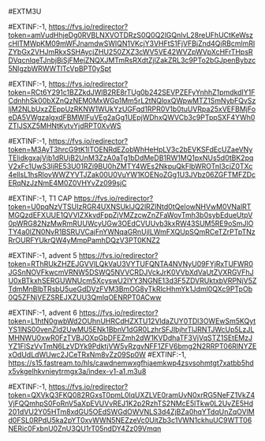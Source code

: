 #EXTM3U

#EXTINF:-1,
https://fvs.io/redirector?token=amVudHhjeDg0RVBLNXVOTDRzS0Q0Q2lGQnlvL28reUFhUCtKeWszcHlTMWpKM09mWFJnamdwSWlQN1VKcjY3VHFtS1FjVFBjZnd4QjRBcmlmRlZYbGx2VHJmRkxSSHAycjZHU250ZXZ3cWV5VE42WVZpWVpXcHFrTHpsRDVqcnlqeTJnbjBiSjFMejZNQXJMTmRsRXdtZjlZakZRL3c9PTo2bGJpenBybzc5NlgzbWRWWTlTcVpBPT0ySpt

#EXTINF:-1,
https://fvs.io/redirector?token=RCt6Y291c1BZZkdJWlB2RE8rTUg0b242SEVPZEFyYnhhZ1pmdkdIY1FCdnhhSk00bXZnQzNEM0MxWGp1Mm5rL2tNQloxQWpwMTZ1SmNybFQvSzljM2NLbUxzZEppUzRKNW1WUkYzUGFqd1RPR0V1b0tuUVRpa25xVEFBMjFoeDA5VWgzalgxdFBMWlFuVEg2aGg1UEpjWDhxQWVCb3c9PTppSXF4YWh0ZTlJSXZ5MHNtKytvYjdRPT0XvWS

#EXTINF:-1,
https://fvs.io/redirector?token=M3AyT3hrcG9tK1lTOENRdEZobWhHeHpLV3c2bEVKSFdEcUZaeVNyTElidkgxajVjb1dRUjB2UnM3ZzA0aTg1bDdMeDB1RW1MQ1pxNUs5d0tBK2pqV2xFc1UwS3ljRE53U01RZi9BU0hZMTY4WEs2NkpuQkFlbWROTnI3cjZ0TXc4ellsL1hsRlovWWZYVTJZak00U0VuYW1KOENoZGg1U3JVbz06ZGFTMFZDcERqNzJzNmE4M0Z0VHYvZz099sjC

#EXTINF:-1, T1 CAP
https://fvs.io/redirector?token=U0pqNzVTSUIzRGR4UXNSUklJQ2lRZlNtd0tQelowNHVwM0VNalRTMGQzdEFXUUE1QVVIZXkvdFppZjVMZzcwZnZFaWovTmh3b0sybEdueUtpV0pWRG82NzMwRmRUUWcyUGw3OEdCVUUvb3kxRW43SUM5RE9oSmJlOTY4a0lZN0NvR1BSRUVCajFnYWNqaGRnUjlLWmFXQUpSQmRCeTZrPTpTNzRrOURFYUkrQW4yMmpPamhDQzV3PT0KNZ2

#EXTINF:-1, advent 5
https://fvs.io/redirector?token=RThRUkZHZEJGVVlLQkVaU3VYTUFQNTA4NVNyU09FYjRxTUFWR0JGSnNOVFkwcmVRNW5DSWQ5NVVCRDJVckJrK0VVbXdVaUtZVXRGVFhJU0xBTkxhSERGUWNUcm5XcyswU2lYY3NGNE13d3F5ZDVRUktxbVRPNjV5ZTdmMnBIbTRsbU5ueGdDVzFVM3BmOG8yTkRlcHhmYk1Jdml0QXc9PTpOb0Q5ZFNjVEZSREJXZUU3QmlqOENRPT0ACww

#EXTINF:-1, advent 6
https://fvs.io/redirector?token=L1htN0gwbWd2OUhnUHRCdHZXTU12VldaZUY0TDl3OWEwSm5KQytYS1lNS00venZld2UwMU5ENk1BbnV1dGR0LzhrSFJIbjhrTlJRNTJWcUp5LzJLMHNWU0xwR0FzTVBJOXpGbDFEZmh2dW1KVDdhaTF3VjVqSTZ1SEtEMzJYZ1FlSzVvTmN6LzVDYk9PdktjVW5yRzgvNFF1ZFV6bmg2N2RRPT06RlNYZExOdUdLdWUwc2JCeTRxNm8vZz09Sp0W
#EXTINF:-1,
https://s15.fastream.to/hls/cawdnemwxgfhjaemkwp4zsvsohmtgt7xatbb5hdx5vkgelhkvnieytrmgx3a/index-v1-a1.m3u8

#EXTINF:-1,
https://fvs.io/redirector?token=QXVkQ3FKQ082RGxsT0pmL0lqUXZLVE0ramUvN0xrRG5NeFZ1VkZ4VjFQQmhpS0FoRnV5aXpEVUVvREJ1K2p2RzhTS2NMcE5lTkw0L2UvZE5Hd201dVU2Y05HTm8xdGU5OEdSWGdOWVNLS3d4ZjBZa0hqYTdqUnZqOVlMd0FSL0RPdU5ka2pYT0xvWWN5NEZzeVc0UitZb3c1VWN1ckhuUC9WTT06NERic0FxbnU0ZnU3QU1rT05ndDY4Zz09Vmqn
